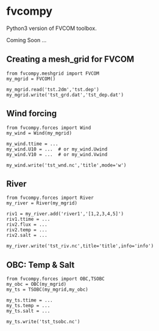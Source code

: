 fvcompy
=======
Python3 version of FVCOM toolbox.

Coming Soon ...


Creating a mesh_grid for FVCOM
----------------------------

    from fvcompy.meshgrid import FVCOM
    my_mgrid = FVCOM()

    my_mgrid.read('tst.2dm','tst.dep')
    my_mgrid.write('tst_grd.dat','tst_dep.dat')


Wind forcing
------------

    from fvcompy.forces import Wind
    my_wind = Wind(my_mgrid)

    my_wind.ttime = ...
    my_wind.U10 = ...  # or my_wind.Uwind
    my_wind.V10 = ...  # or my_wind.Vwind

    my_wind.write('tst_wnd.nc','title',mode='w')


River
-----

    from fvcompy.forces import River
    my_river = River(my_mgrid)

    riv1 = my_river.add('river1','[1,2,3,4,5]')
    riv1.ttime = ...
    riv2.flux = ...
    riv2.temp = ...
    riv2.salt = ...

    my_river.write('tst_riv.nc',title='title',info='info')


OBC: Temp & Salt
----------------

    from fvcompy.forces import OBC,TSOBC
    my_obc = OBC(my_mgrid)
    my_ts = TSOBC(my_mgrid,my_obc)

    my_ts.ttime = ...
    my_ts.temp = ...
    my_ts.salt = ...

    my_ts.write('tst_tsobc.nc')
